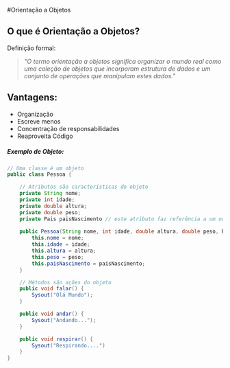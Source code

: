 #Orientação a Objetos
## O que é Orientação a Objetos?
Definição formal:
 >*"O termo orientação a objetos significa organizar  o mundo real como uma coleção de objetos que incorporam estrutura de dados e um conjunto de operações que manipulam estes dados."*
## Vantagens:
- Organização
- Escreve menos
- Concentração de responsabilidades
- Reaproveita Código
##### Exemplo de Objeto:

```java
// Uma classe é um objeto
public class Pessoa {

    // Atributos são características do objeto
    private String nome;
    private int idade;
    private double altura;
    private double peso;
    private Pais paisNascimento // este atributo faz referência a um outro objeto do tipo País.
    
    public Pessoa(String nome, int idade, double altura, double peso, Pais paisNascimento){
        this.nome = nome;
        this.idade = idade;
        this.altura = altura;
        this.peso = peso;
        this.paisNascimento = paisNascimento;
    }

    // Métodos são ações do objeto
    public void falar() {
        Sysout("Olá Mundo");
    }

    public void andar() {
        Sysout("Andando...");
    }

    public void respirar() {
        Sysout("Respirando....")
    }
}
```

